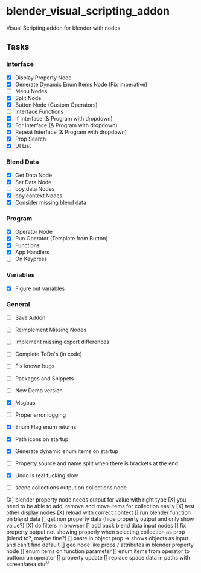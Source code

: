 # blender_visual_scripting_addon
Visual Scripting addon for blender with nodes


## Tasks
### Interface
- [X] Display Property Node
- [X] Generate Dynamic Enum Items Node (Fix imperative)
- [ ] Menu Nodes
- [X] Split Node
- [X] Button Node (Custom Operators)
- [ ] Interface Functions
- [X] If Interface (& Program with dropdown)
- [X] For Interface (& Program with dropdown)
- [X] Repeat Interface (& Program with dropdown)
- [X] Prop Search
- [X] UI List

### Blend Data
- [X] Get Data Node
- [X] Set Data Node
- [ ] bpy.data Nodes
- [X] bpy.context Nodes
- [X] Consider missing blend data

### Program
- [X] Operator Node
- [X] Run Operator (Template from Button)
- [X] Functions
- [X] App Handlers
- [ ] On Keypress

### Variables
- [X] Figure out variables

### General
- [ ] Save Addon
- [ ] Reimplement Missing Nodes
- [ ] Implement missing export differences
- [ ] Complete ToDo's (in code)
- [ ] Fix known bugs
- [ ] Packages and Snippets
- [ ] New Demo version
- [X] Msgbus
- [ ] Proper error logging
- [X] Enum Flag enum returns
- [X] Path icons on startup
- [X] Generate dynamic enum items on startup
- [ ] Property source and name split when there is brackets at the end
- [X] Undo is real fucking slow


- [ ] scene collections output on collections node


[X] blender property node needs output for value with right type
[X] you need to be able to add, remove and move items for collection easily
[X] test other display nodes
[X] reload with correct context
[] run blender function on blend data
[] get non property data (hide property output and only show value?)
[X] do filters in browser
[] add back blend data input nodes
[] fix property output not showing properly when selecting collection as prop (blend to?, maybe fine?)
[] paste in object prop -> shows objects as input and can't find default
[] geo node like props / attributes in blender property node
[] enum items on function parameter
[] enum items from operator to button/run operator
[] property update
[] replace space data in paths with screen/area stuff